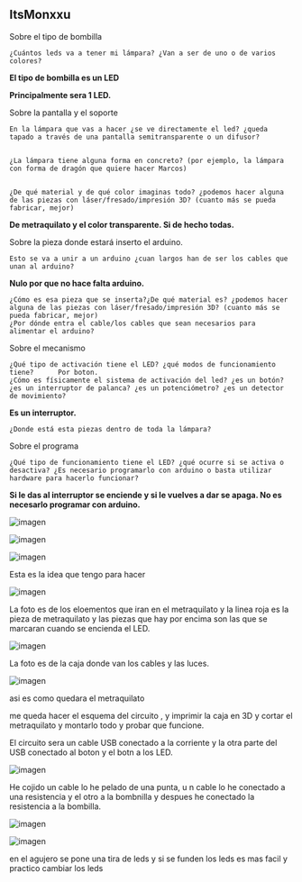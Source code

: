 
## ItsMonxxu


Sobre el tipo de bombilla

    ¿Cuántos leds va a tener mi lámpara? ¿Van a ser de uno o de varios colores?
    
   **El tipo de bombilla es un LED**
    
   **Principalmente sera 1 LED.**
    

Sobre la pantalla y el soporte

    En la lámpara que vas a hacer ¿se ve directamente el led? ¿queda tapado a través de una pantalla semitransparente o un difusor?
    
    
    ¿La lámpara tiene alguna forma en concreto? (por ejemplo, la lámpara con forma de dragón que quiere hacer Marcos)
    
    
    ¿De qué material y de qué color imaginas todo? ¿podemos hacer alguna de las piezas con láser/fresado/impresión 3D? (cuanto más se pueda fabricar, mejor)
    
   **De metraquilato y el color transparente. Si de hecho todas.**
   

Sobre la pieza donde estará inserto el arduino.

    Esto se va a unir a un arduino ¿cuan largos han de ser los cables que unan al arduino?   
    
   **Nulo por que no hace falta arduino.**
    
    ¿Cómo es esa pieza que se inserta?¿De qué material es? ¿podemos hacer alguna de las piezas con láser/fresado/impresión 3D? (cuanto más se pueda fabricar, mejor)
    ¿Por dónde entra el cable/los cables que sean necesarios para alimentar el arduino?

Sobre el mecanismo

    ¿Qué tipo de activación tiene el LED? ¿qué modos de funcionamiento tiene?      Por boton.
    ¿Cómo es físicamente el sistema de activación del led? ¿es un botón? ¿es un interruptor de palanca? ¿es un potenciómetro? ¿es un detector de movimiento?          
  
  **Es un  interruptor.**
    
    ¿Donde está esta piezas dentro de toda la lámpara?

Sobre el programa

    ¿Qué tipo de funcionamiento tiene el LED? ¿qué ocurre si se activa o desactiva? ¿Es necesario programarlo con arduino o basta utilizar hardware para hacerlo funcionar?
   
   **Si le das al interruptor se enciende y si le vuelves a dar se apaga. No es necesarlo programar con arduino.**
   
   ![imagen](https://user-images.githubusercontent.com/78345639/116237758-ebd16600-a760-11eb-9c64-ff439ffb714e.png)

   ![imagen](https://user-images.githubusercontent.com/78345639/116237890-099ecb00-a761-11eb-96f2-8df59f18a7d2.png)
   
   ![imagen](https://user-images.githubusercontent.com/78345639/116238238-68644480-a761-11eb-9eaa-dddc651f2877.png)
   
   Esta es la idea que tengo para hacer

![imagen](https://user-images.githubusercontent.com/78345639/116392974-62359d00-a821-11eb-8ee6-ae67ac29ad02.png)

La foto es de los eloementos que iran en el metraquilato y la linea roja es la pieza de metraquilato y las piezas que hay por encima son las que se marcaran cuando se encienda el LED.

![imagen](https://user-images.githubusercontent.com/78345639/116525492-dc752880-a8d8-11eb-954d-39ff0e9d305a.png)

La foto es de la caja donde van los cables y las luces.

![imagen](https://user-images.githubusercontent.com/78345639/116533301-822c9580-a8e1-11eb-8b8b-69435639d6f5.png)

asi es como quedara el metraquilato

me queda hacer el esquema del circuito , y imprimir la caja en 3D y cortar el metraquilato y montarlo todo y probar que funcione.

El circuito sera un cable USB conectado a la corriente y la otra parte del USB conectado al boton y el botn a los LED.  

   ![imagen](https://user-images.githubusercontent.com/78345639/116666726-98972780-a99b-11eb-9c2a-5dff688c33b8.png)

   He cojido un cable lo he pelado de una punta, u n cable lo he conectado a una resistencia y el otro a la bombnilla y despues he conectado la resistencia a la bombilla.
   
   ![imagen](https://user-images.githubusercontent.com/78345639/116671067-cf237100-a9a0-11eb-8cb2-d22c35a71430.png)

![imagen](https://user-images.githubusercontent.com/78345639/116990459-69522480-acd3-11eb-8922-43abaa92a731.png)

en el agujero se pone una tira de leds y si se funden los leds es mas facil y practico cambiar los leds

